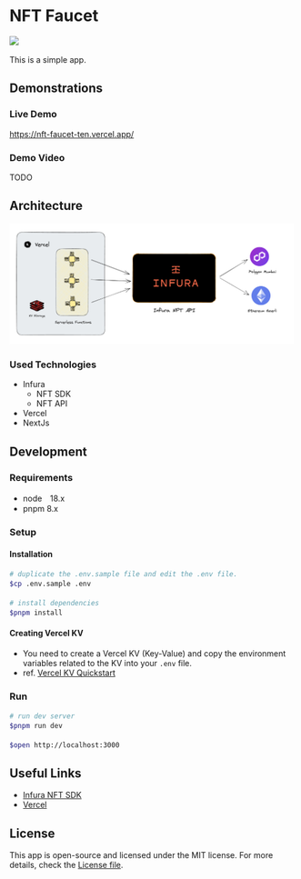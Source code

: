 # NFT Faucet

<img src="docs/screenshot.png" width="500"><br>

This is a simple app.


## Demonstrations

### Live Demo

https://nft-faucet-ten.vercel.app/

### Demo Video

TODO

## Architecture

<img src="docs/architecture.png" width="500"><br>

### Used Technologies

* Infura
  * NFT SDK
  * NFT API
* Vercel
* NextJs


## Development

### Requirements

* node　18.x
* pnpm 8.x

### Setup

#### Installation
```bash
# duplicate the .env.sample file and edit the .env file.
$cp .env.sample .env

# install dependencies
$pnpm install
```

#### Creating Vercel KV

* You need to create a Vercel KV (Key-Value) and copy the environment variables related to the KV into your `.env` file.
* ref. [Vercel KV Quickstart](https://vercel.com/docs/storage/vercel-kv/quickstart#quickstart)


### Run

```bash
# run dev server
$pnpm run dev

$open http://localhost:3000
```

## Useful Links

* [Infura NFT SDK]()
* [Vercel]()

## License

This app is open-source and licensed under the MIT license. For more details, check the [License file](LICENSE).
